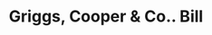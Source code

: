 ---
doi: 10.7916/D8766SC0
date_other: '1900'
date_other_textual: 1900-1909
form: printed ephemera
genre:
- Invoices
name:
- Griggs, Cooper & Co.
object_in_context_url: https://biggert.cul.columbia.edu/items/view/ave_biggert_00671
subject_hierarchical_geographic:
- St. Paul, Minnesota, United States
subject_name:
- Griggs, Cooper & Co.
title: Griggs, Cooper & Co.. Bill
sort_title: Griggs, Cooper & Co.. Bill
call_number: ave_biggert_00671
coordinates:
- 44.94416666666666,-93.0936111111111
pid: ave_biggert_00671
identifiers: ave_biggert_00671
thumbnail: https://derivativo-2.library.columbia.edu/iiif/2/ldpd:345613/full/!256,256/0/native.jpg
permalink: "/items/ave_biggert_00671/"
layout: iiif-image-page
---